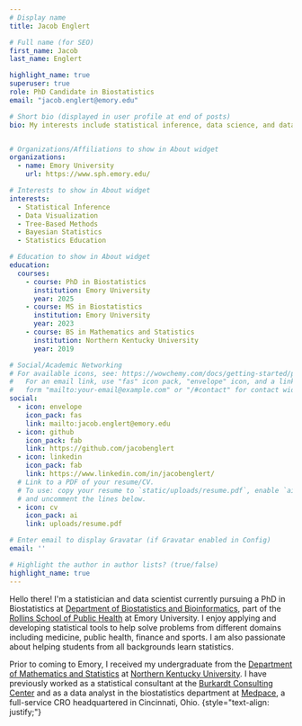 ```yaml
---
# Display name
title: Jacob Englert

# Full name (for SEO)
first_name: Jacob
last_name: Englert

highlight_name: true
superuser: true
role: PhD Candidate in Biostatistics
email: "jacob.englert@emory.edu"

# Short bio (displayed in user profile at end of posts)
bio: My interests include statistical inference, data science, and data visualization.


# Organizations/Affiliations to show in About widget
organizations:
  - name: Emory University
    url: https://www.sph.emory.edu/

# Interests to show in About widget
interests:
  - Statistical Inference
  - Data Visualization
  - Tree-Based Methods
  - Bayesian Statistics
  - Statistics Education

# Education to show in About widget
education:
  courses:
    - course: PhD in Biostatistics
      institution: Emory University
      year: 2025
    - course: MS in Biostatistics
      institution: Emory University
      year: 2023
    - course: BS in Mathematics and Statistics
      institution: Northern Kentucky University
      year: 2019

# Social/Academic Networking
# For available icons, see: https://wowchemy.com/docs/getting-started/page-builder/#icons
#   For an email link, use "fas" icon pack, "envelope" icon, and a link in the
#   form "mailto:your-email@example.com" or "/#contact" for contact widget.
social:
  - icon: envelope
    icon_pack: fas
    link: mailto:jacob.englert@emory.edu
  - icon: github
    icon_pack: fab
    link: https://github.com/jacobenglert
  - icon: linkedin
    icon_pack: fab
    link: https://www.linkedin.com/in/jacobenglert/
  # Link to a PDF of your resume/CV.
  # To use: copy your resume to `static/uploads/resume.pdf`, enable `ai` icons in `params.yaml`,
  # and uncomment the lines below.
  - icon: cv
    icon_pack: ai
    link: uploads/resume.pdf

# Enter email to display Gravatar (if Gravatar enabled in Config)
email: ''

# Highlight the author in author lists? (true/false)
highlight_name: true
---
```


Hello there! I'm a statistician and data scientist currently pursuing a PhD in Biostatistics at [Department of Biostatistics and Bioinformatics](https://sph.emory.edu/departments/bios/index.html), part of the [Rollins School of Public Health](https://www.sph.emory.edu) at Emory University. I enjoy applying and developing statistical tools to help solve problems from different domains including medicine, public health, finance and sports. I am also passionate about helping students from all backgrounds learn statistics.

Prior to coming to Emory, I received my undergraduate from the [Department of Mathematics and Statistics](https://www.nku.edu/academics/artsci/about/departments/math.html) at [Northern Kentucky University](https://www.nku.edu). I have previously worked as a statistical consultant at the [Burkardt Consulting Center](https://www.nku.edu/academics/artsci/about/departments/math/about/centers/bcc.html) and as a data analyst in the biostatistics department at [Medpace](https://www.medpace.com), a full-service CRO headquartered in Cincinnati, Ohio.
{style="text-align: justify;"}


<!--
  - icon: twitter
    icon_pack: fab
    link: https://twitter.com/GeorgeCushen
    label: Follow me on Twitter
    display:
      header: true
  - icon: graduation-cap # Alternatively, use `google-scholar` icon from `ai` icon pack
    icon_pack: fas
    link: https://scholar.google.co.uk/citations?user=sIwtMXoAAAAJ
-->
